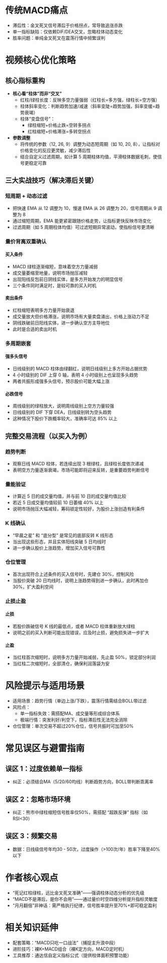# **传统MACD痛点**
- 滞后性：金叉死叉信号滞后于价格拐点，常导致追涨杀跌
- 单一指标缺陷：仅依赖DIF/DEA交叉，忽略柱体动态变化
- 胜率问题：单纯金叉死叉在震荡行情中频繁误判

# **视频核心优化策略**
## 核心指标重构
- **核心看“柱体”而非“交叉”**
  - 红柱/绿柱长度：反映多空力量强弱（红柱长=多方强，绿柱长=空方强）
  - 柱体斜率变化：判断趋势加速/减速（斜率变陡=趋势加强，斜率变缓=趋势衰竭）
  - 柱体“变盘信号”：
    - 绿柱缩短+价格止跌=空转多拐点
    - 红柱缩短+价格滞涨=多转空拐点
- **参数调整**
  - 将传统的参数（12, 26, 9）调整为动态短周期（如 10, 20, 8），让指标对价格变化的反应更灵敏，减少滞后性
  - 结合自定义过滤周期，如计算 5 周期柱体均值，平滑柱体数据毛刺，使信号更稳定可靠

## 三大实战技巧（解决滞后关键）
### 短周期 + 动态过滤
- 把快速 EMA 从 12 调整为 10，慢速 EMA 从 26 调整为 20，信号周期从 9 调整为 8
- 通过缩短周期，EMA 能更紧密跟随价格走势，让指标更快反映市场变化
- 过滤周期（如 5 周期柱体均值）可过滤短期异常波动，使指标信号更清晰

### 量价背离双重确认
#### 买入条件
- MACD 绿柱逐渐缩短，意味着空方力量减弱
- 成交量萎缩至地量，说明市场抛压减轻
- 出现阳线反包前日阴线实体，是多方开始发力的明显信号
- 三个条件同时满足时，是较可靠的买入时机
#### 卖出条件
- 红柱缩短表明多方力量开始衰退
- 成交量放大但价格滞涨，说明市场有大量卖盘涌出，价格上涨动力不足
- 阴线跌破前日阳线实体，进一步确认空方主导地位
- 此时是合适的卖出时机

### 多周期嵌套
#### 强多头信号
- 日线级别的 MACD 柱体由绿翻红，说明日线级别上多方开始占据优势
- 4 小时级别的 DIF 上穿 0 轴，表明 4 小时级别上也呈现多头趋势
- 两者共振形成强多头信号，预示股价可能大幅上涨
#### 必跌信号
- 周线级别的绿柱放大，说明周线级别上空方力量较强
- 日线级别的 DIF 下穿 DEA，日线级别转为空头趋势
- 这种情况下股价下跌概率较大，准确率可达 85% 以上

## 完整交易流程（以买入为例）
### 趋势判断
- 观察日线 MACD 柱体，若连续出现 3 根绿柱，且绿柱长度依次递减
- 表明空方力量逐渐衰竭，市场可能即将迎来反转，是重要趋势判断信号

### 量能验证
- 计算近 5 日的成交量均值，并与前 10 日的成交量均值比较
- 若近 5 日成交量均值较前 10 日萎缩 40% 以上
- 说明市场抛压大幅减轻，筹码锁定性较好，为股价上涨创造有利条件

### K 线确认
- “早晨之星” 和 “底分型” 是常见的底部反转 K 线形态
- 当出现这些形态，并且实体阳线突破 5 日均线时
- 进一步确认股价上涨趋势，增加买入信号可靠性

### 仓位管理
- 首次出现符合上述条件的买入信号时，先建仓 30%，控制风险
- 当股价突破 20 日均线时，说明上涨趋势得到进一步确认，此时再加仓 30%，扩大盈利空间

### 止损止盈
#### 止损
- 若股价跌破信号 K 线的最低点，或者 MACD 柱体重新放大绿柱
- 说明之前的买入判断可能出现错误，应及时止损，避免损失进一步扩大
#### 止盈
- 当红柱首次缩短时，说明多方力量开始减弱，先止盈 50%，锁定部分利润
- 当红柱二次缩短时，全部清仓，确保利润落袋为安

# **风险提示与适用场景**
- 适用场景：趋势行情（单边上涨/下跌），震荡行情需结合BOLL带过滤
- 风险点：
  - 单一指标失效：需搭配MA、成交量等形成综合体系
  - 极端行情：突发利好/利空下，指标滞后性无法完全消除
- 仓位管理：单次交易不超过20%仓位，信号共振时可加至50%

# **常见误区与避雷指南**
## 误区 1：过度依赖单一指标
- 纠正：必须结合MA（5/20/60均线）判断趋势方向，BOLL带判断乖离率
## 误区 2：忽略市场环境
- 纠正：熊市中绿柱缩短信号胜率仅50%，需搭配 “超跌反弹” 指标（如RSI<30）
## 误区 3：频繁交易
- 数据：日线级信号年均30 - 50次，过度操作（>100次/年）胜率下降至40%以下

# **作者核心观点**
- “死记红柱绿柱，远比金叉死叉准确”——强调柱体动态分析的优先级
- “MACD不是滞后，是你不会用”——通过量价时空四维分析提升指标灵敏度
- “月月翻倍”非神话：需严格执行纪律，信号胜率提升至70%+即可稳定盈利

# **相关知识延伸**
- 配套策略：“MACD只吃一口战法”（捕捉主升浪中段）
- 进阶技巧：裸K+MACD组合（裸K定方向，MACD定时机）
- 工具推荐：通达信自定义指标公式（提供柱体面积预警功能）